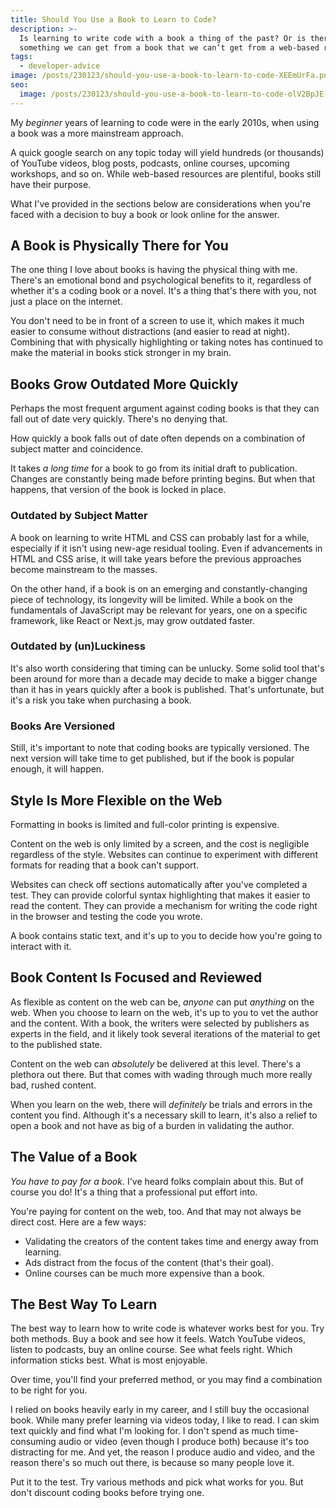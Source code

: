```yaml
---
title: Should You Use a Book to Learn to Code?
description: >-
  Is learning to write code with a book a thing of the past? Or is there still
  something we can get from a book that we can’t get from a web-based resource?
tags:
  - developer-advice
image: /posts/230123/should-you-use-a-book-to-learn-to-code-XEEmUrFa.png
seo:
  image: /posts/230123/should-you-use-a-book-to-learn-to-code-olV2BpJE--meta.png
---
```


My _beginner_ years of learning to code were in the early 2010s, when using a book was a more mainstream approach.

A quick google search on any topic today will yield hundreds (or thousands) of YouTube videos, blog posts, podcasts, online courses, upcoming workshops, and so on. While web-based resources are plentiful, books still have their purpose.

What I've provided in the sections below are considerations when you're faced with a decision to buy a book or look online for the answer.

## A Book is Physically There for You

The one thing I love about books is having the physical thing with me. There's an emotional bond and psychological benefits to it, regardless of whether it's a coding book or a novel. It's a thing that's there with you, not just a place on the internet.

You don't need to be in front of a screen to use it, which makes it much easier to consume without distractions (and easier to read at night). Combining that with physically highlighting or taking notes has continued to make the material in books stick stronger in my brain.

## Books Grow Outdated More Quickly

Perhaps the most frequent argument against coding books is that they can fall out of date very quickly. There's no denying that.

How quickly a book falls out of date often depends on a combination of subject matter and coincidence.

It takes _a long time_ for a book to go from its initial draft to publication. Changes are constantly being made before printing begins. But when that happens, that version of the book is locked in place.

### Outdated by Subject Matter

A book on learning to write HTML and CSS can probably last for a while, especially if it isn't using new-age residual tooling. Even if advancements in HTML and CSS arise, it will take years before the previous approaches become mainstream to the masses.

On the other hand, if a book is on an emerging and constantly-changing piece of technology, its longevity will be limited. While a book on the fundamentals of JavaScript may be relevant for years, one on a specific framework, like React or Next.js, may grow outdated faster.

### Outdated by (un)Luckiness

It's also worth considering that timing can be unlucky. Some solid tool that's been around for more than a decade may decide to make a bigger change than it has in years quickly after a book is published. That's unfortunate, but it's a risk you take when purchasing a book.

### Books Are Versioned

Still, it's important to note that coding books are typically versioned. The next version will take time to get published, but if the book is popular enough, it will happen.

## Style Is More Flexible on the Web

Formatting in books is limited and full-color printing is expensive.

Content on the web is only limited by a screen, and the cost is negligible regardless of the style. Websites can continue to experiment with different formats for reading that a book can't support.

Websites can check off sections automatically after you've completed a test. They can provide colorful syntax highlighting that makes it easier to read the content. They can provide a mechanism for writing the code right in the browser and testing the code you wrote.

A book contains static text, and it's up to you to decide how you're going to interact with it.

## Book Content Is Focused and Reviewed

As flexible as content on the web can be, _anyone_ can put _anything_ on the web. When you choose to learn on the web, it's up to you to vet the author and the content. With a book, the writers were selected by publishers as experts in the field, and it likely took several iterations of the material to get to the published state.

Content on the web can _absolutely_ be delivered at this level. There's a plethora out there. But that comes with wading through much more really bad, rushed content.

When you learn on the web, there will _definitely_ be trials and errors in the content you find. Although it's a necessary skill to learn, it's also a relief to open a book and not have as big of a burden in validating the author.

## The Value of a Book

_You have to pay for a book._ I've heard folks complain about this. But of course you do! It's a thing that a professional put effort into.

You're paying for content on the web, too. And that may not always be direct cost. Here are a few ways:

- Validating the creators of the content takes time and energy away from learning.
- Ads distract from the focus of the content (that's their goal).
- Online courses can be much more expensive than a book.

## The Best Way To Learn

The best way to learn how to write code is whatever works best for you. Try both methods. Buy a book and see how it feels. Watch YouTube videos, listen to podcasts, buy an online course. See what feels right. Which information sticks best. What is most enjoyable.

Over time, you'll find your preferred method, or you may find a combination to be right for you.

I relied on books heavily early in my career, and I still buy the occasional book. While many prefer learning via videos today, I like to read. I can skim text quickly and find what I'm looking for. I don't spend as much time-consuming audio or video (even though I produce both) because it's too distracting for me. And yet, the reason I produce audio and video, and the reason there's so much out there, is because so many people love it.

Put it to the test. Try various methods and pick what works for you. But don't discount coding books before trying one.
